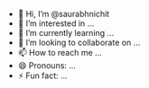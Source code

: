 - 👋 Hi, I’m @saurabhnichit
- 👀 I’m interested in ...
- 🌱 I’m currently learning ...
- 💞️ I’m looking to collaborate on ...
- 📫 How to reach me ...
- 😄 Pronouns: ...
- ⚡ Fun fact: ...

<!---
saurabhnichit/saurabhnichit is a ✨ special ✨ repository because its `README.md` (this file) appears on your GitHub profile.
You can click the Preview link to take a look at your changes.
--->
